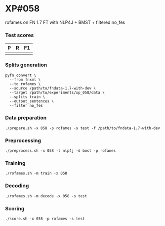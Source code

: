 # XP\#058

rofames on FN 1.7 FT with NLP4J + BMST + filtered no_fes

### Test scores
| P| R | F1 |
| --- | --- | --- |
|  |  |  |

### Splits generation
```
pyfn convert \
  --from fnxml \
  --to rofames \
  --source /path/to/fndata-1.7-with-dev \
  --target /path/to/experiments/xp_058/data \
  --splits train \
  --output_sentences \
  --filter no_fes
```

### Data preparation
```
./prepare.sh -x 058 -p rofames -s test -f /path/to/fndata-1.7-with-dev
```

### Preprocessing
```
./preprocess.sh -x 058 -t nlp4j -d bmst -p rofames
```

### Training
```
./rofames.sh -m train -x 058
```

### Decoding
```
./rofames.sh -m decode -x 058 -s test
```

### Scoring
```
./score.sh -x 058 -p rofames -s test
```
